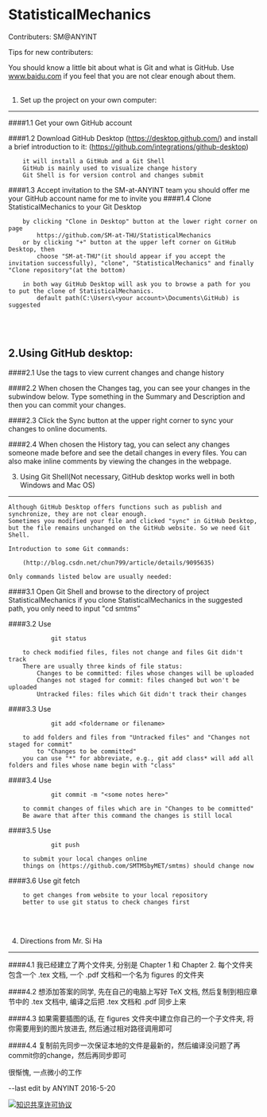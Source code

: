 # StatisticalMechanics

Contributers: SM@ANYINT

Tips for new contributers:


You should know a little bit about what is Git and what is GitHub.
Use www.baidu.com if you feel that you are not clear enough about them.
<br>
<br>
1. Set up the project on your own computer:
--------------------------------------------

####1.1 Get your own GitHub account

####1.2 Download GitHub Desktop (https://desktop.github.com/) and install
        a brief introduction to it: (https://github.com/integrations/github-desktop)
        
        it will install a GitHub and a Git Shell
        GitHub is mainly used to visualize change history
        Git Shell is for version control and changes submit
####1.3 Accept invitation to the SM-at-ANYINT team
        you should offer me your GitHub account name for me to invite you
####1.4 Clone StatisticalMechanics to your Git Desktop 
    
        by clicking "Clone in Desktop" button at the lower right corner on page 
            https://github.com/SM-at-THU/StatisticalMechanics
        or by clicking "+" button at the upper left corner on GitHub Desktop, then
            choose "SM-at-THU"(it should appear if you accept the invitation successfully), "clone", "StatisticalMechanics" and finally "Clone repository"(at the bottom)
            
        in both way GitHub Desktop will ask you to browse a path for you to put the clone of StatisticalMechanics.
            default path(C:\Users\<your account>\Documents\GitHub) is suggested
            
  
<br>
<br>

2.Using GitHub desktop:
---------------------

####2.1 Use the tags to view current changes and change history

####2.2 When chosen the Changes tag, you can see your changes in the subwindow below. Type something in the Summary and Description and then you can commit your changes. 

####2.3 Click the Sync button at the upper right corner to sync your changes to online documents.

####2.4 When chosen the History tag, you can select any changes someone made before and see the detail changes in every files. You can also make inline comments by viewing the changes in the webpage.

3. Using Git Shell(Not necessary, GitHub desktop works well in both Windows and Mac OS)
------------------

    Although GitHub Desktop offers functions such as publish and synchronize, they are not clear enough. 
    Sometimes you modified your file and clicked "sync" in GitHub Desktop, but the file remains unchanged on the GitHub website. So we need Git Shell.
    
    Introduction to some Git commands:
    
        (http://blog.csdn.net/chun799/article/details/9095635)
        
    Only commands listed below are usually needed:
    
####3.1 Open Git Shell and browse to the directory of project StatisticalMechanics
        if you clone StatisticalMechanics in the suggested path, you only need to input "cd smtms"
        
####3.2 Use 
    
                git status
                
        to check modified files, files not change and files Git didn't track
        There are usually three kinds of file status:
            Changes to be committed: files whose changes will be uploaded
            Changes not staged for commit: files changed but won't be uploaded
            Untracked files: files which Git didn't track their changes
            
####3.3 Use 
    
                git add <foldername or filename>
                
        to add folders and files from "Untracked files" and "Changes not staged for commit"
            to "Changes to be committed"
        you can use "*" for abbreviate, e.g., git add class* will add all folders and files whose name begin with "class" 
            
####3.4 Use 
    
                git commit -m "<some notes here>"
                
        to commit changes of files which are in "Changes to be committed"
        Be aware that after this command the changes is still local
        
####3.5 Use
    
                git push
                
        to submit your local changes online
        things on (https://github.com/SMTMSbyMET/smtms) should change now

####3.6 Use
                git fetch
        
        to get changes from website to your local repository
        better to use git status to check changes first

        
<br>
<br>

4. Directions from Mr. Si Ha
-----------------------------

####4.1 我已经建立了两个文件夹, 分别是 Chapter 1 和 Chapter 2. 每个文件夹包含一个 .tex 文档, 一个 .pdf 文档和一个名为 figures 的文件夹

####4.2 想添加答案的同学, 先在自己的电脑上写好 TeX 文档, 然后复制到相应章节中的 .tex 文档中, 编译之后把 .tex 文档和 .pdf 同步上来

####4.3 如果需要插图的话, 在 figures 文件夹中建立你自己的一个子文件夹, 将你需要用到的图片放进去, 然后通过相对路径调用即可

####4.4 复制前先同步一次保证本地的文件是最新的，然后编译没问题了再commit你的change，然后再同步即可

很惭愧, 一点微小的工作

--last edit by ANYINT 2016-5-20
    
<a rel="license" href="http://creativecommons.org/licenses/by-nc-sa/4.0/"><img alt="知识共享许可协议" style="border-width:0" src="https://i.creativecommons.org/l/by-nc-sa/4.0/88x31.png" /></a><br />
